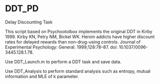 # DDT_PD
Delay Discounting Task

This script based on Psychootolbox implements the original DDT in Kirby 1999. Kirby KN, Petry NM, Bickel WK. Heroin addicts have higher discount rates for delayed rewards than non-drug-using controls. Journal of Experimental Psychology: General. 1999;128:78–87. doi: 10.1037/0096-3445.128.1.78. 

Use DDT_Launch.m to perform a DDT task and save data.

Use DDT_Analysis to perform standard analysis such as entropy, mutual information and MLE of k parameter.


